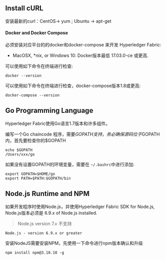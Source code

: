 ## Install cURL

安装最新的curl：CentOS-> yum  ; Ubuntu -> apt-get


#### Docker and Docker Compose

必须安装对应平台的的docker和docker-compose 来开发 Hyperledger Fabric:

* MacOSX, *nix, or Windows 10: Docker版本最低 17.03.0-ce 或更高.

可以使用如下命令在终端进行检查:

    docker --version

可以使用如下命令在终端进行检查，docker-compose版本1.8或更高:

    docker-compose --version

## Go Programming Language

Hyperledger Fabric使用Go语言1.7版本和许多组件。

编写一个Go chaincode 程序，需要$GOPATH支持，务必确保源码位于$GOPATH内，首先要检查你的$GOPATH

    echo $GOPATH
    /Users/xxx/go

如果没有设置GOPATH的环境变量，需要在 `~/.bashrc`中进行添加:

    export GOPATH=$HOME/go
    export PATH=$PATH:$GOPATH/bin

## Node.js Runtime and NPM

如果开发程序时使用Node.js，并使用Hyperledger Fabric SDK for Node.js, Node.js版本必须是 6.9.x of Node.js installed.

>Node.js version 7.x 不支持

`Node.js - version 6.9.x or greater`

安装NodeJS需要安装NPM，先使用一下命令进行npm版本确认和升级

    npm install npm@3.10.10 -g
